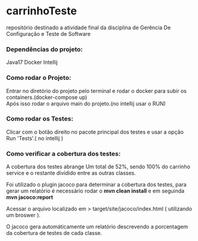 <h1>carrinhoTeste</h1>

repositório destinado a atividade final da disciplina de Gerência De Configuração e Teste de Software

<h3>Dependências do projeto: </h4>
Java17   
Docker  
Intellij

<h3>Como rodar o Projeto: </h4>

Entrar no diretório do projeto pelo terminal e rodar o docker para subir os containers.(docker-compose up)   
Após isso rodar o arquivo main do projeto.(no intellij usar o RUN)

<h3>Como rodar os Testes: </h4>
Clicar com o botão direito no pacote principal dos testes e usar a opção Run 'Tests'.( no intellij )

<h3>Como verificar a cobertura dos testes:</h3>
A cobertura dos testes abrange Um total de 52%, sendo 100% do carrinho service e o restante dividido entre as outras classes.

Foi utilizado o plugin jacoco para determinar a cobertura dos testes, para gerar um relatório é necessário rodar o 
**mvn clean install** e em seguinda **mvn jacoco:report**

Acessar o arquivo localizado em > target/site/jacoco/index.html ( utilizando um broswer ).

O jacoco gera automáticamente um relatório descrevendo a porcentagem da cobertura de testes de cada classe.

